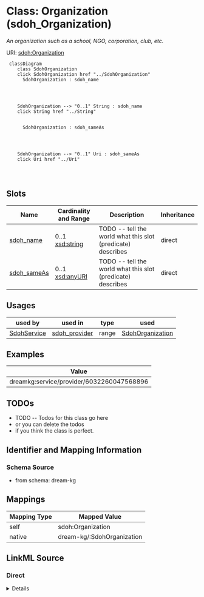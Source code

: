 

# Class: Organization (sdoh_Organization)


_An organization such as a school, NGO, corporation, club, etc._





URI: [sdoh:Organization](http://schema.org/Organization)






```mermaid
 classDiagram
    class SdohOrganization
    click SdohOrganization href "../SdohOrganization"
      SdohOrganization : sdoh_name
        
          
    
    
    SdohOrganization --> "0..1" String : sdoh_name
    click String href "../String"

        
      SdohOrganization : sdoh_sameAs
        
          
    
    
    SdohOrganization --> "0..1" Uri : sdoh_sameAs
    click Uri href "../Uri"

        
      
```




<!-- no inheritance hierarchy -->


## Slots

| Name | Cardinality and Range | Description | Inheritance |
| ---  | --- | --- | --- |
| [sdoh_name](../slots/sdoh_name.md) | 0..1 <br/> [xsd:string](http://www.w3.org/2001/XMLSchema#string) | TODO -- tell the world what this slot (predicate) describes | direct |
| [sdoh_sameAs](../slots/sdoh_sameAs.md) | 0..1 <br/> [xsd:anyURI](http://www.w3.org/2001/XMLSchema#anyURI) | TODO -- tell the world what this slot (predicate) describes | direct |





## Usages

| used by | used in | type | used |
| ---  | --- | --- | --- |
| [SdohService](../classes/SdohService.md) | [sdoh_provider](../slots/sdoh_provider.md) | range | [SdohOrganization](../classes/SdohOrganization.md) |







## Examples

| Value |
| --- |
| dreamkg:service/provider/6032260047568896 |

## TODOs

* TODO -- Todos for this class go here
* or you can delete the todos
* if you think the class is perfect.

## Identifier and Mapping Information







### Schema Source


* from schema: dream-kg




## Mappings

| Mapping Type | Mapped Value |
| ---  | ---  |
| self | sdoh:Organization |
| native | dream-kg/:SdohOrganization |







## LinkML Source

<!-- TODO: investigate https://stackoverflow.com/questions/37606292/how-to-create-tabbed-code-blocks-in-mkdocs-or-sphinx -->

### Direct

<details>
```yaml
name: sdoh_Organization
description: An organization such as a school, NGO, corporation, club, etc.
title: Organization
todos:
- TODO -- Todos for this class go here
- or you can delete the todos
- if you think the class is perfect.
notes:
- There are 87 instances of this class.
examples:
- value: dreamkg:service/provider/6032260047568896
from_schema: dream-kg
slots:
- sdoh_name
- sdoh_sameAs
class_uri: sdoh:Organization

```
</details>

### Induced

<details>
```yaml
name: sdoh_Organization
description: An organization such as a school, NGO, corporation, club, etc.
title: Organization
todos:
- TODO -- Todos for this class go here
- or you can delete the todos
- if you think the class is perfect.
notes:
- There are 87 instances of this class.
examples:
- value: dreamkg:service/provider/6032260047568896
from_schema: dream-kg
attributes:
  sdoh_name:
    name: sdoh_name
    description: TODO -- tell the world what this slot (predicate) describes.
    todos:
    - TODO -- Todos for this slot go here
    - or you can delete the todos
    - if you think the class is perfect.
    comments:
    - 89 occurrences with subject type sdoh_Organization and object type string.
    - 88 occurrences with subject type sdoh_Service and object type string.
    examples:
    - value: dreamkg:service/provider/5385341432496128 sdoh:name Better Living Center
    - value: dreamkg:service/4829363626049536 sdoh:name Adult Inpatient Mental Health
        Services
    from_schema: dream-kg
    rank: 1000
    slot_uri: sdoh:name
    alias: sdoh_name
    owner: sdoh_Organization
    domain_of:
    - sdoh_Organization
    - sdoh_Service
    range: string
  sdoh_sameAs:
    name: sdoh_sameAs
    description: TODO -- tell the world what this slot (predicate) describes.
    todos:
    - TODO -- Todos for this slot go here
    - or you can delete the todos
    - if you think the class is perfect.
    comments:
    - 127 occurrences with subject type sdoh_Organization and object type uri.
    examples:
    - value: dreamkg:service/provider/5715375002484736 sdoh:sameAs https://www.facebook.com/livengrin
    from_schema: dream-kg
    rank: 1000
    slot_uri: sdoh:sameAs
    alias: sdoh_sameAs
    owner: sdoh_Organization
    domain_of:
    - sdoh_Organization
    range: uri
class_uri: sdoh:Organization

```
</details>